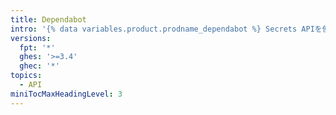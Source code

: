 ```yaml
---
title: Dependabot
intro: '{% data variables.product.prodname_dependabot %} Secrets APIを使うと、Organizationあるいはリポジトリの{% data variables.product.prodname_dependabot %}sjシークレットを管理し、制御できます。'
versions:
  fpt: '*'
  ghes: '>=3.4'
  ghec: '*'
topics:
  - API
miniTocMaxHeadingLevel: 3
---
```


<!--
  Operations are automatically generated. Markdown for this page is located in data/reusables/rest-reference/dependabot
-->
